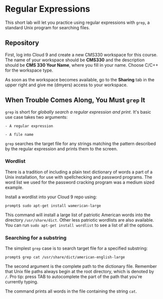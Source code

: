 # Regular Expressions

This short lab will let you practice using regular expressions with `grep`, a standard Unix program for searching files.

## Repository

First, log into Cloud 9 and create a new CMS330 workspace for this course. The name of your workspace should be **CMS330** and the 
description should be **CMS 330 Your Name**, where you fill in your name. Choose C/C++ for the workspace type.

As soon as the workspace becomes available, go to the **Sharing** tab in the upper right and give me (dmyers) access to your workspace.

## When Trouble Comes Along, You Must `grep` It

`grep` is short for *globally search a regular expression and print*. It's basic use case takes two arguments:

    - A regular expression
    
    - A file name
    
`grep` searches the target file for any strings matching the pattern described by the regular expression and prints them to the screen.

### Wordlist

There is a tradition of including a plain text dictionary of words a part of a Unix installation, for use with spellchecking and password
programs. The word list we used for the password cracking program was a medium sized example.

Install a wordlist into your Cloud 9 repo using:

```
prompt$ sudo apt-get install wamerican-large
```

This command will install a large list of patriotic American words into the directory `/usr/share/dict`. Other less patriotic wordlists
are also available. You can run `sudo apt-get install wordlist` to see a list of all the options.

### Searching for a substring

The simplest `grep` case is to search target file for a specified substring:

```
prompt$ grep cat /usr/share/dict/american-english-large
```

The second argument is the complete path to the dictionary file. Remember that Unix file paths always begin at the root directory, which
is denoted by `/`. Pro tip: press TAB to autocomplete the part of the path that you're currently typing.

The command prints all words in the file containing the string `cat`.

